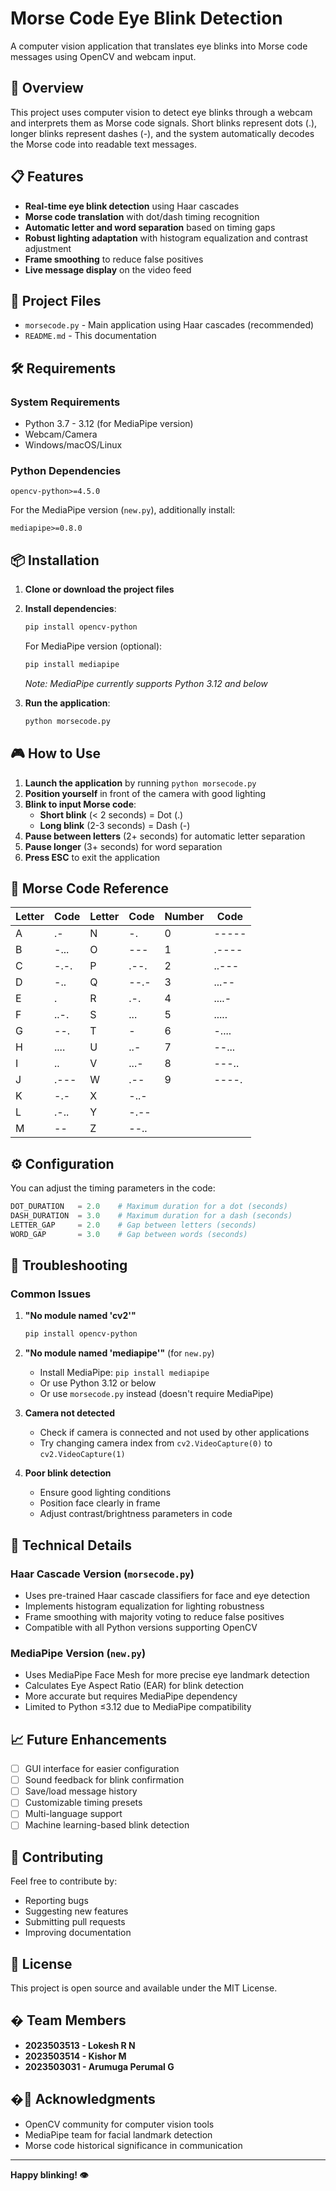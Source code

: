 # Morse Code Eye Blink Detection

A computer vision application that translates eye blinks into Morse code messages using OpenCV and webcam input.

## 🎯 Overview

This project uses computer vision to detect eye blinks through a webcam and interprets them as Morse code signals. Short blinks represent dots (.), longer blinks represent dashes (-), and the system automatically decodes the Morse code into readable text messages.

## 📋 Features

- **Real-time eye blink detection** using Haar cascades
- **Morse code translation** with dot/dash timing recognition
- **Automatic letter and word separation** based on timing gaps
- **Robust lighting adaptation** with histogram equalization and contrast adjustment
- **Frame smoothing** to reduce false positives
- **Live message display** on the video feed

## 📁 Project Files

- `morsecode.py` - Main application using Haar cascades (recommended)
- `README.md` - This documentation

## 🛠️ Requirements

### System Requirements
- Python 3.7 - 3.12 (for MediaPipe version)
- Webcam/Camera
- Windows/macOS/Linux

### Python Dependencies
```
opencv-python>=4.5.0
```

For the MediaPipe version (`new.py`), additionally install:
```
mediapipe>=0.8.0
```

## 📦 Installation

1. **Clone or download the project files**

2. **Install dependencies**:
   ```bash
   pip install opencv-python
   ```

   For MediaPipe version (optional):
   ```bash
   pip install mediapipe
   ```
   *Note: MediaPipe currently supports Python 3.12 and below*

3. **Run the application**:
   ```bash
   python morsecode.py
   ```

## 🎮 How to Use

1. **Launch the application** by running `python morsecode.py`
2. **Position yourself** in front of the camera with good lighting
3. **Blink to input Morse code**:
   - **Short blink** (< 2 seconds) = Dot (.)
   - **Long blink** (2-3 seconds) = Dash (-)
4. **Pause between letters** (2+ seconds) for automatic letter separation
5. **Pause longer** (3+ seconds) for word separation
6. **Press ESC** to exit the application

## 📖 Morse Code Reference

| Letter | Code | Letter | Code | Number | Code |
|--------|------|--------|------|---------|------|
| A | .- | N | -. | 0 | ----- |
| B | -... | O | --- | 1 | .---- |
| C | -.-. | P | .--. | 2 | ..--- |
| D | -.. | Q | --.- | 3 | ...-- |
| E | . | R | .-. | 4 | ....- |
| F | ..-. | S | ... | 5 | ..... |
| G | --. | T | - | 6 | -.... |
| H | .... | U | ..- | 7 | --... |
| I | .. | V | ...- | 8 | ---.. |
| J | .--- | W | .-- | 9 | ----. |
| K | -.- | X | -..- |   |       |
| L | .-.. | Y | -.-- |   |       |
| M | -- | Z | --.. |   |       |

## ⚙️ Configuration

You can adjust the timing parameters in the code:

```python
DOT_DURATION   = 2.0    # Maximum duration for a dot (seconds)
DASH_DURATION  = 3.0    # Maximum duration for a dash (seconds)
LETTER_GAP     = 2.0    # Gap between letters (seconds)
WORD_GAP       = 3.0    # Gap between words (seconds)
```

## 🔧 Troubleshooting

### Common Issues

1. **"No module named 'cv2'"**
   ```bash
   pip install opencv-python
   ```

2. **"No module named 'mediapipe'"** (for `new.py`)
   - Install MediaPipe: `pip install mediapipe`
   - Or use Python 3.12 or below
   - Or use `morsecode.py` instead (doesn't require MediaPipe)

3. **Camera not detected**
   - Check if camera is connected and not used by other applications
   - Try changing camera index from `cv2.VideoCapture(0)` to `cv2.VideoCapture(1)`

4. **Poor blink detection**
   - Ensure good lighting conditions
   - Position face clearly in frame
   - Adjust contrast/brightness parameters in code

## 🚀 Technical Details

### Haar Cascade Version (`morsecode.py`)
- Uses pre-trained Haar cascade classifiers for face and eye detection
- Implements histogram equalization for lighting robustness
- Frame smoothing with majority voting to reduce false positives
- Compatible with all Python versions supporting OpenCV

### MediaPipe Version (`new.py`)
- Uses MediaPipe Face Mesh for more precise eye landmark detection
- Calculates Eye Aspect Ratio (EAR) for blink detection
- More accurate but requires MediaPipe dependency
- Limited to Python ≤3.12 due to MediaPipe compatibility

## 📈 Future Enhancements

- [ ] GUI interface for easier configuration
- [ ] Sound feedback for blink confirmation
- [ ] Save/load message history
- [ ] Customizable timing presets
- [ ] Multi-language support
- [ ] Machine learning-based blink detection

## 🤝 Contributing

Feel free to contribute by:
- Reporting bugs
- Suggesting new features
- Submitting pull requests
- Improving documentation

## 📄 License

This project is open source and available under the MIT License.

## � Team Members

- **2023503513 - Lokesh R N**
- **2023503514 - Kishor M**
- **2023503031 - Arumuga Perumal G**

## �🙏 Acknowledgments

- OpenCV community for computer vision tools
- MediaPipe team for facial landmark detection
- Morse code historical significance in communication

---

**Happy blinking! 👁️**